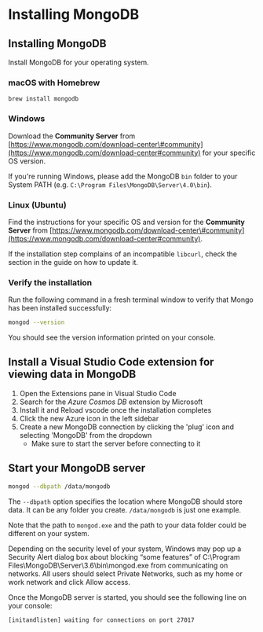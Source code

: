 # Installing MongoDB

## Installing MongoDB

Install MongoDB for your operating system.

### macOS with Homebrew

```text
brew install mongodb
```

### Windows

Download the **Community Server** from [https://www.mongodb.com/download-center\#community](https://www.mongodb.com/download-center#community) for your specific OS version.

If you're running Windows, please add the MongoDB `bin` folder to your System PATH \(e.g. `C:\Program Files\MongoDB\Server\4.0\bin`\).

### Linux \(Ubuntu\)

Find the instructions for your specific OS and version for the **Community Server** from [https://www.mongodb.com/download-center\#community](https://www.mongodb.com/download-center#community).

If the installation step complains of an incompatible `libcurl`, check the section in the guide on how to update it.

### Verify the installation

Run the following command in a fresh terminal window to verify that Mongo has been installed successfully:

```bash
mongod --version
```

You should see the version information printed on your console.

## Install a Visual Studio Code extension for viewing data in MongoDB

1. Open the Extensions pane in Visual Studio Code
2. Search for the _Azure Cosmos DB_ extension by Microsoft
3. Install it and Reload vscode once the installation completes
4. Click the new Azure icon in the left sidebar
5. Create a new MongoDB connection by clicking the 'plug' icon and selecting 'MongoDB' from the dropdown
   * Make sure to start the server before connecting to it

## Start your MongoDB server

```bash
mongod --dbpath /data/mongodb
```

The `--dbpath` option specifies the location where MongoDB should store data. It can be any folder you create. `/data/mongodb` is just one example.

Note that the path to `mongod.exe` and the path to your data folder could be different on your system.

Depending on the security level of your system, Windows may pop up a Security Alert dialog box about blocking “some features” of C:\Program Files\MongoDB\Server\3.6\bin\mongod.exe from communicating on networks. All users should select Private Networks, such as my home or work network and click Allow access.

Once the MongoDB server is started, you should see the following line on your console:

```text
[initandlisten] waiting for connections on port 27017
```

